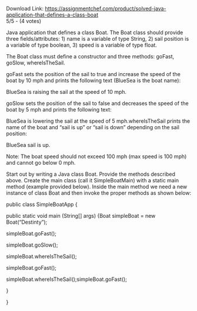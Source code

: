 Download Link: https://assignmentchef.com/product/solved-java-application-that-defines-a-class-boat
<br>
5/5 - (4 votes)

Java application that defines a class Boat. The Boat class should provide three fields/attributes: 1) name is a variable of type String, 2) sail position is a variable of type boolean, 3) speed is a variable of type float.



The Boat class must define a constructor and three methods: goFast, goSlow, whereIsTheSail.

goFast sets the position of the sail to true and increase the speed of the boat by 10 mph and prints the following text (BlueSea is the boat name):

BlueSea is raising the sail at the speed of 10 mph.

goSlow sets the position of the sail to false and decreases the speed of the boat by 5 mph and prints the following text:

BlueSea is lowering the sail at the speed of 5 mph.whereIsTheSail prints the name of the boat and “sail is up” or “sail is down” depending on the sail position:

BlueSea sail is up.

Note: The boat speed should not exceed 100 mph (max speed is 100 mph) and cannot go below 0 mph.

Start out by writing a Java class Boat. Provide the methods described above. Create the main class (call it SimpleBoatMain) with a static main method (example provided below). Inside the main method we need a new instance of class Boat and then invoke the proper methods as shown below:

public class SimpleBoatApp {

public static void main (String[] args) {Boat simpleBoat = new Boat(“Destinty”);

simpleBoat.goFast();

simpleBoat.goSlow();

simpleBoat.whereIsTheSail();

simpleBoat.goFast();

simpleBoat.whereIsTheSail();simpleBoat.goFast();

}

}